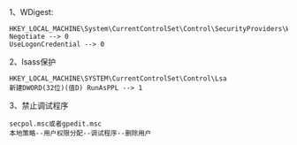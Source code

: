 1、WDigest:  
```
HKEY_LOCAL_MACHINE\System\CurrentControlSet\Control\SecurityProviders\WDigest  
Negotiate --> 0  
UseLogonCredential --> 0  
```

2、lsass保护
```
HKEY_LOCAL_MACHINE\SYSTEM\CurrentControlSet\Control\Lsa
新建DWORD(32位)(值D) RunAsPPL --> 1
```

3、禁止调试程序
```
secpol.msc或者gpedit.msc
本地策略--用户权限分配--调试程序--删除用户
```